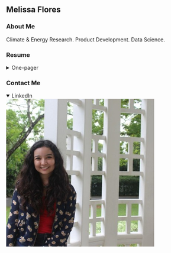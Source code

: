 ## Melissa Flores

### About Me
Climate & Energy Research. Product Development. Data Science.

### Resume
<details>
<summary> One-pager </summary>
<img src="pdfs/MF Resume.png" alt="Melissa Flores's one-page resume" class="inline"/>
  </details>
  
### Contact Me
<details open>
<summary> LinkedIn </summary>
<a href="http://linkedin.com/in/melissafloresdata">
    <img src="pdfs/linkedin_icon.jpg" alt="Via my LinkedIn page" class="inline"/></a>
  </details>


